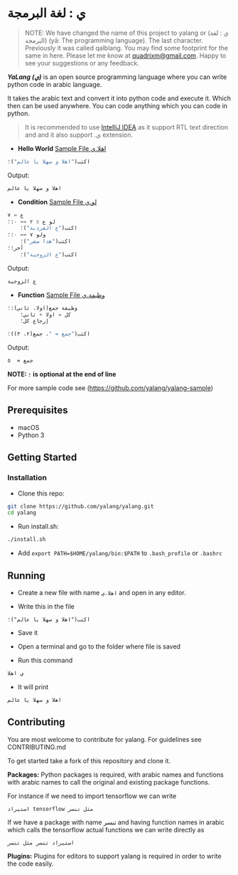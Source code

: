 # ي : لغة البرمجة 

> NOTE: We have changed the name of this project to yalang or (ي : لغة البرمجة) (yā: The programming language).
> The last character.
> Previously it was called qalblang. 
> You may find some footprint for the same in here. 
> Please let me know at quadrixm@gmail.com. 
> Happy to see your suggestions or any feedback.

**_YaLang (ي)_** is an open source programming language where you can write python code in arabic language.

It takes the arabic text and convert it into python code and execute it. 
Which then can be used anywhere. You can code anything which you can code in python.

> It is recommended to use [IntelliJ IDEA](https://www.jetbrains.com/idea/) as it support RTL text direction and and it also support .ي extension. 

- **Hello World** [Sample File اهلا.ي](https://github.com/yalang/yalang-sample/blob/master/اهلا.ي)
```python
اكتب("اهلا و سهلا يا عالم")؛
```
Output:
```bash
اهلا و سهلا يا عالم
```

- **Condition** [Sample File لو.ي](https://github.com/yalang/yalang-sample/blob/master/لو.ي)
```python
ع = ٧
لو ع ٪ ٢ == ٠:؛
    اكتب("ع الفردية")؛
ولو ٧ == ٠:؛
    اكتب("هذا صفر")؛
آخر:؛
    اكتب("ع الزوجية")؛
```
Output:
```bash
ع الزوجية
```

- **Function** [Sample File وظيفة.ي](https://github.com/yalang/yalang-sample/blob/master/وظيفة.ي)
```python
وظيفة جمع(اولا، ثاني):؛
    كل = اولا + ثاني؛
    إرجاع كل؛

اكتب("جمع = "، جمع(٢، ٣))؛
```
Output:
```bash
جمع =  ٥
```

**NOTE: `؛` is optional at the end of line**



For more sample code see (https://github.com/yalang/yalang-sample)


## Prerequisites
- macOS
- Python 3


## Getting Started
### Installation
- Clone this repo:
```bash
git clone https://github.com/yalang/yalang.git
cd yalang
```
- Run install.sh:
```bash
./install.sh
```
- Add `export PATH=$HOME/yalang/bin:$PATH` to `.bash_profile` or `.bashrc`


## Running

- Create a new file with name `اهلا.ي` and open in any editor.

- Write this in the file

```vim
اكتب("اهلا و سهلا يا عالم")؛
```

- Save it

- Open a terminal and go to the folder where file is saved

- Run this command

```bash
ي اهلا
```

- It will print 

```bash
اهلا و سهلا يا عالم
```

## Contributing

You are most welcome to contribute for yalang.
For guidelines see CONTRIBUTING.md

To get started take a fork of this repository and clone it.

**Packages:** Python packages is required,
 with arabic names and functions with arabic names to call the 
 original and existing package functions.

For instance if we need to import tensorflow we can write

`استيراد tensorflow مثل تنسر`

If we have a package with name تنسر and having function names in arabic 
which calls the tensorflow actual functions we can write directly as

`استيراد تنسر مثل تنسر`

**Plugins:** Plugins for editors to support yalang is required 
in order to write the code easily.
